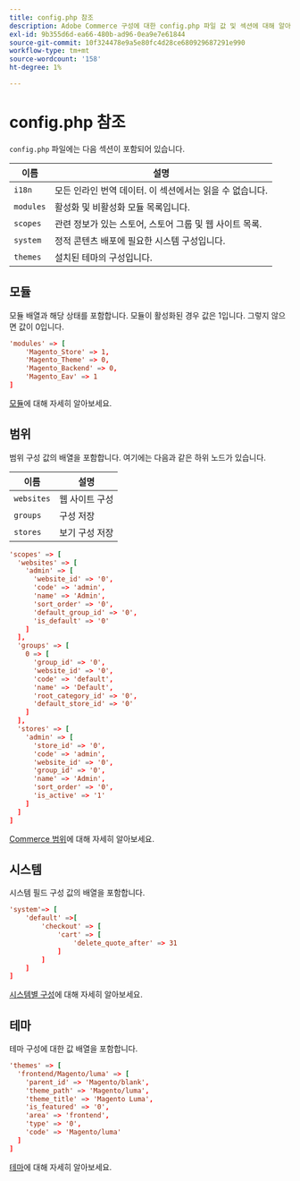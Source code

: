 ```yaml
---
title: config.php 참조
description: Adobe Commerce 구성에 대한 config.php 파일 값 및 섹션에 대해 알아봅니다. 모듈, 범위, 시스템 설정 및 배포 모범 사례를 살펴봅니다.
exl-id: 9b355d6d-ea66-480b-ad96-0ea9e7e61844
source-git-commit: 10f324478e9a5e80fc4d28ce680929687291e990
workflow-type: tm+mt
source-wordcount: '158'
ht-degree: 1%

---
```


# config.php 참조

`config.php` 파일에는 다음 섹션이 포함되어 있습니다.

| 이름 | 설명 |
| --------- | -------------------|
| `i18n` | 모든 인라인 번역 데이터. 이 섹션에서는 읽을 수 없습니다. |
| `modules` | 활성화 및 비활성화 모듈 목록입니다. |
| `scopes` | 관련 정보가 있는 스토어, 스토어 그룹 및 웹 사이트 목록. |
| `system` | 정적 콘텐츠 배포에 필요한 시스템 구성입니다. |
| `themes` | 설치된 테마의 구성입니다. |

## 모듈

모듈 배열과 해당 상태를 포함합니다. 모듈이 활성화된 경우 값은 1입니다. 그렇지 않으면 값이 0입니다.

```conf
'modules' => [
    'Magento_Store' => 1,
    'Magento_Theme' => 0,
    'Magento_Backend' => 0,
    'Magento_Eav' => 1
]
```

[모듈]에 대해 자세히 알아보세요.

## 범위

범위 구성 값의 배열을 포함합니다. 여기에는 다음과 같은 하위 노드가 있습니다.

| 이름 | 설명 |
| ---------- | -----------------------------------|
| `websites` | 웹 사이트 구성 |
| `groups` | 구성 저장 |
| `stores` | 보기 구성 저장 |

```conf
'scopes' => [
  'websites' => [
    'admin' => [
      'website_id' => '0',
      'code' => 'admin',
      'name' => 'Admin',
      'sort_order' => '0',
      'default_group_id' => '0',
      'is_default' => '0'
    ]
  ],
  'groups' => [
    0 => [
      'group_id' => '0',
      'website_id' => '0',
      'code' => 'default',
      'name' => 'Default',
      'root_category_id' => '0',
      'default_store_id' => '0'
    ]
  ],
  'stores' => [
    'admin' => [
      'store_id' => '0',
      'code' => 'admin',
      'website_id' => '0',
      'group_id' => '0',
      'name' => 'Admin',
      'sort_order' => '0',
      'is_active' => '1'
    ]
  ]
]
```

[Commerce 범위][scopes]에 대해 자세히 알아보세요.

## 시스템

시스템 필드 구성 값의 배열을 포함합니다.

```conf
'system'=> [
    'default' =>[
        'checkout' => [
            'cart' => [
                'delete_quote_after' => 31
            ]
        ]
    ]
]
```

[시스템별 구성](config-reference-sens.md)에 대해 자세히 알아보세요.

## 테마

테마 구성에 대한 값 배열을 포함합니다.

```conf
'themes' => [
  'frontend/Magento/luma' => [
    'parent_id' => 'Magento/blank',
    'theme_path' => 'Magento/luma',
    'theme_title' => 'Magento Luma',
    'is_featured' => '0',
    'area' => 'frontend',
    'type' => '0',
    'code' => 'Magento/luma'
  ]
]
```

[테마]에 대해 자세히 알아보세요.

<!-- link definitions -->

[모듈]: https://experienceleague.adobe.com/docs/commerce-learn/tutorials/backend-development/create-module.html
[scopes]: https://experienceleague.adobe.com/docs/commerce-admin/start/setup/websites-stores-views.html#scope-settings
[테마]: https://developer.adobe.com/commerce/frontend-core/guide/themes/create-storefront/
